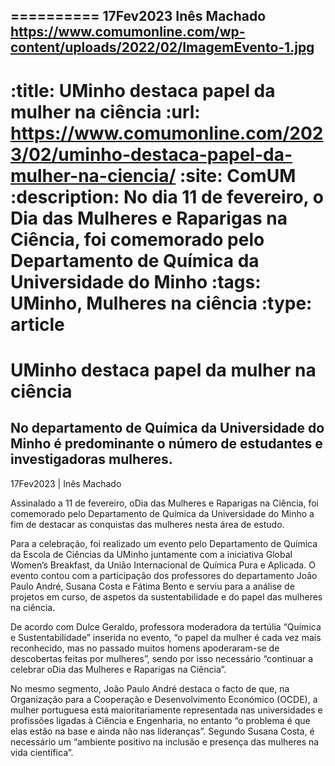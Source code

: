 
==========
17Fev2023
Inês Machado
https://www.comumonline.com/wp-content/uploads/2022/02/ImagemEvento-1.jpg
---
:title: UMinho destaca papel da mulher na ciência
:url: https://www.comumonline.com/2023/02/uminho-destaca-papel-da-mulher-na-ciencia/
:site: ComUM
:description: No dia 11 de fevereiro, o Dia das Mulheres e Raparigas na Ciência, foi comemorado pelo Departamento de Química da Universidade do Minho
:tags: UMinho, Mulheres na ciência
:type: article
==========


# **UMinho destaca papel da mulher na ciência**

## No departamento de Química da Universidade do Minho é predominante o número de estudantes e investigadoras mulheres.

17Fev2023 | Inês Machado

Assinalado a 11 de fevereiro, oDia das Mulheres e Raparigas na Ciência, foi comemorado pelo Departamento de Química da Universidade do Minho a fim de destacar as conquistas das mulheres nesta área de estudo.

Para a celebração, foi realizado um evento pelo Departamento de Química da Escola de Ciências da UMinho juntamente com a iniciativa Global Women’s Breakfast, da União Internacional de Química Pura e Aplicada. O evento contou com a participação dos professores do departamento João Paulo André, Susana Costa e Fátima Bento e serviu para a análise de projetos em curso, de aspetos da sustentabilidade e do papel das mulheres na ciência.

De acordo com Dulce Geraldo, professora moderadora da tertúlia “Química e Sustentabilidade” inserida no evento, “o papel da mulher é cada vez mais reconhecido, mas no passado muitos homens apoderaram-se de descobertas feitas por mulheres”, sendo por isso necessário “continuar a celebrar oDia das Mulheres e Raparigas na Ciência”.

No mesmo segmento, João Paulo André destaca o facto de que, na Organização para a Cooperação e Desenvolvimento Económico (OCDE), a mulher portuguesa está maioritariamente representada nas universidades e profissões ligadas à Ciência e Engenharia, no entanto “o problema é que elas estão na base e ainda não nas lideranças”. Segundo Susana Costa, é necessário um “ambiente positivo na inclusão e presença das mulheres na vida científica”.

